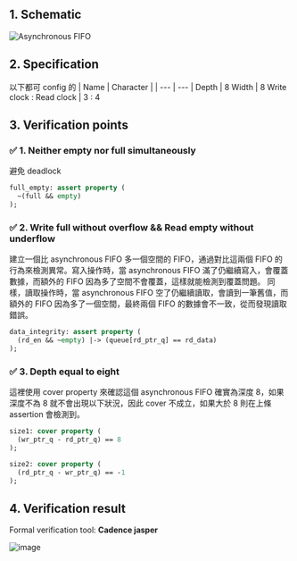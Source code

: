 ## **1. Schematic**
![Asynchronous FIFO](https://github.com/user-attachments/assets/2adf9cdb-bcb6-4c7c-aa44-e72ee9d2fd89)


## **2. Specification**

以下都可 config 的
| Name     | Character |
| ---      | ---       |
Depth | 8
Width | 8
Write clock : Read clock | 3 : 4

## **3. Verification points**

### ✅ 1. Neither empty nor full simultaneously 
避免 deadlock
```systemverilog
full_empty: assert property (
  ~(full && empty)
);
```
### ✅ 2. Write full without overflow && Read empty without underflow
建立一個比 asynchronous FIFO 多一個空間的 FIFO，通過對比這兩個 FIFO 的行為來檢測異常。寫入操作時，當 asynchronous FIFO 滿了仍繼續寫入，會覆蓋數據，而額外的 FIFO 因為多了空間不會覆蓋，這樣就能檢測到覆蓋問題。
同樣，讀取操作時，當 asynchronous FIFO 空了仍繼續讀取，會讀到一筆舊值，而額外的 FIFO 因為多了一個空間，最終兩個 FIFO 的數據會不一致，從而發現讀取錯誤。
```systemverilog
data_integrity: assert property (
  (rd_en && ~empty) |-> (queue[rd_ptr_q] == rd_data)
);
```

### ✅ 3. Depth equal to eight
這裡使用 cover property 來確認這個 asynchronous FIFO 確實為深度 8，如果深度不為 8 就不會出現以下狀況，因此 cover 不成立，如果大於 8 則在上條 assertion 會檢測到。
```systemverilog
size1: cover property (
  (wr_ptr_q - rd_ptr_q) == 8
);

size2: cover property (
  (rd_ptr_q - wr_ptr_q) == -1
);
```

## **4. Verification result**

Formal verification tool: **Cadence jasper**

![image](https://github.com/user-attachments/assets/3d6528e9-f260-4ddc-bc4e-604300c1daf7)
